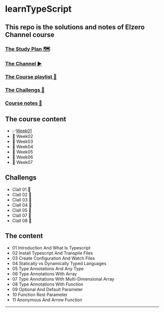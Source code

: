# learnTypeScript

## This repo is the solutions and notes of Elzero Channel course
### [The Study Plan 🗺️][studyPlan]
### [The Channel ▶️][channel]
### [The Course playlist 📃][coursePlaylist]
### [The Challengs 🦖][challengs]
### [Course notes 📒][courseNotes]


## The course content 
- ✅[Week01][ChalWeek01]
- 🧪 Week02
- 🧪 Week03
- 🧪 Week04
- 🧪 Week05
- 🧪 Week06
- 🧪 Week07

## Challengs

- Clall 01 🦖
- Clall 02 🦖
- Clall 03 🦖
- Clall 04 🦖
- Clall 05 🦖
- Clall 07 🦖
- Clall 08 🦖

## The content
- 01 Introduction And What Is Typescript
- 02 Install Typescript And Transpile Files
- 03 Create Configuration And Watch Files
- 04 Statically vs Dynamically Typed Languages
- 05 Type Annotations And Any Type
- 06 Type Annotations With Array
- 07 Type Annotations With Multi-Dimensional Array
- 08 Type Annotations With Function
- 09 Optional And Default Parameter
- 10 Function Rest Parameter
- 11 Anonymous And Arrow Function

----
[studyPlan]: https://elzero.org/study/typescript-study-plan/
[channel]: https://github.com/manssorr
[coursePlaylist]: https://twitter.com/KouraCoding
[challengs]: https://elzero.org/category/assignments/typescript-assignments/
[ChalWeek01]: https://elzero.org/typescript-assignments-lessons-from-1-to-11/
[courseNotes]: https://elzero.org/category/courses/typescript/

